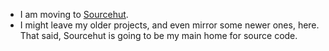 * I am moving to [Sourcehut][1].
* I might leave my older projects, and even mirror some newer ones, here. That
  said, Sourcehut is going to be my main home for source code.

[1]: https://git.sr.ht/~elektito
